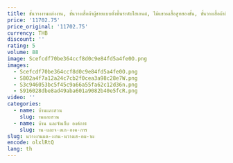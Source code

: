 ```yaml
---
title: ชั้นวางงานแต่งงาน, ชั้นวางเสื้อผ้าผู้ชายแบบตั้งพื้นระดับไฮเอนด์, ไม้แขวนเสื้อสูทสองชั้น, ชั้นวางเสื้อผ้าสีทอง
price: '11702.75'
price_original: '11702.75'
currency: THB
discount: ''
rating: 5
volume: 88
image: Scefcdf70be364ccf8d0c9e84fd5a4fe0O.png
images:
  - Scefcdf70be364ccf8d0c9e84fd5a4fe0O.png
  - S802a4f7a12a24c7cb2f0cea3a98c28e7W.png
  - S3c946053bc5f45c9a66a55fa62c12d36n.png
  - S916028dbe8ad49aba601a9082b40e5fcR.png
video: ''
categories:
  - name: บ้านและสวน
    slug: านและสวน
  - name: บ้าน และจัดเก็บ องค์การ
    slug: าน-และจ-ดเก-องค-การ
slug: นวางงานแต-งงาน-นวางเส-อผ-าผ
encode: olxlRtQ
lang: th
---
```

  